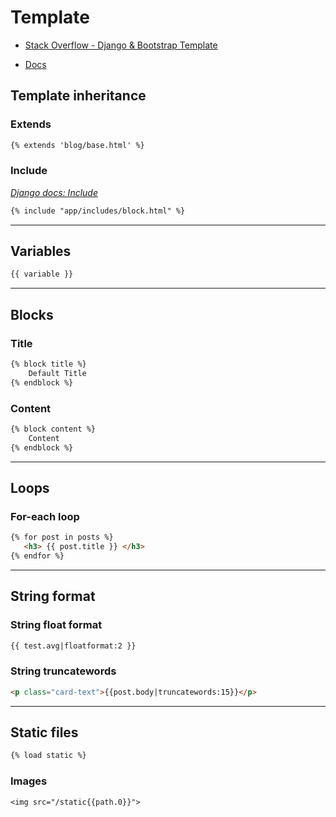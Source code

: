 # Template

- [Stack Overflow - Django & Bootstrap Template](https://stackoverflow.com/questions/10157059/how-can-i-use-bootstrap-with-django)

- [Docs](https://docs.djangoproject.com/en/3.0/ref/templates/builtins/#built-in-template-tags-and-filters)

## Template inheritance

### Extends

```html
{% extends 'blog/base.html' %}
```

### Include

[_Django docs: Include_](https://docs.djangoproject.com/es/1.10/ref/templates/builtins/#include)

```html
{% include "app/includes/block.html" %}
```

***

## Variables
```html
{{ variable }}
```

***

## Blocks

### Title
```html
{% block title %}
    Default Title 
{% endblock %}
```

### Content
```html
{% block content %}
    Content
{% endblock %}
```

***

## Loops

### For-each loop
```html
{% for post in posts %}
   <h3> {{ post.title }} </h3>
{% endfor %}
```

***

## String format

### String float format
```html
{{ test.avg|floatformat:2 }}
```
### String truncatewords
```html
<p class="card-text">{{post.body|truncatewords:15}}</p>
```

***

## Static files

```html
{% load static %}
```

### Images

`<img src="/static{{path.0}}">`
